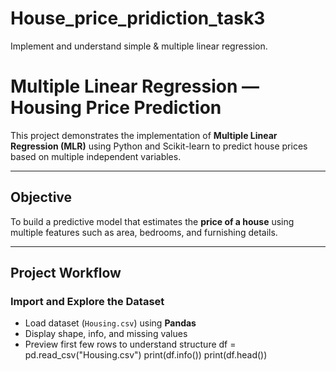 # House_price_pridiction_task3
Implement and understand simple & multiple linear regression.
# Multiple Linear Regression — Housing Price Prediction

This project demonstrates the implementation of **Multiple Linear Regression (MLR)** using Python and Scikit-learn to predict house prices based on multiple independent variables.

---

##  **Objective**
To build a predictive model that estimates the **price of a house** using multiple features such as area, bedrooms, and furnishing details.

---

##  **Project Workflow**

###  Import and Explore the Dataset
- Load dataset (`Housing.csv`) using **Pandas**
- Display shape, info, and missing values
- Preview first few rows to understand structure
df = pd.read_csv("Housing.csv")
print(df.info())
print(df.head())

